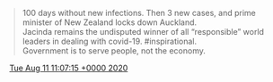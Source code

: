 > 100 days without new infections\. Then 3 new cases, and prime minister of New Zealand locks down Auckland\.  
> Jacinda remains the undisputed winner of all “responsible” world leaders in dealing with covid\-19\. \#inspirational\.  
> Government is to serve people, not the economy\.

<img src="../../media/tweet.ico" width="12" /> [Tue Aug 11 11:07:15 +0000 2020](https://twitter.com/DromerDenker/status/1293141925164351488)